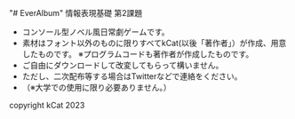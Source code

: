 "# EverAlbum" 
情報表現基礎 第2課題

- コンソール型ノベル風日常劇ゲームです。
- 素材はフォント以外のものに限りすべてkCat(以後「著作者」）が作成、用意したものです。
※プログラムコードも著作者が作成したものです。
- ご自由にダウンロードして改変してもらって構いません。
- ただし、二次配布等する場合はTwitterなどで連絡をください。
- （※大学での使用に限り必要ありません。）

copyright kCat 2023
